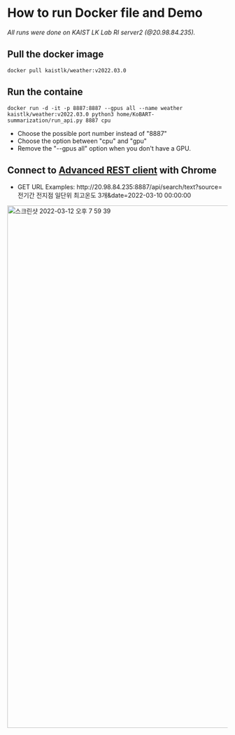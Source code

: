# How to run Docker file and Demo

_All runs were done on KAIST LK Lab RI server2 (@20.98.84.235)._

## Pull the docker image 
    docker pull kaistlk/weather:v2022.03.0

## Run the containe
    docker run -d -it -p 8887:8887 --gpus all --name weather kaistlk/weather:v2022.03.0 python3 home/KoBART-summarization/run_api.py 8887 cpu
- Choose the possible port number instead of "8887"
- Choose the option between "cpu" and "gpu"
- Remove the "--gpus all" option when you don't have a GPU.

## Connect to [Advanced REST client](https://chrome.google.com/webstore/detail/advanced-rest-client/hgmloofddffdnphfgcellkdfbfbjeloo/related) with Chrome

- GET URL Examples: http<hi>://20.98.84.235:8887/api/search/text?source=전기간 전지점 일단위 최고온도 3개&date=2022-03-10 00:00:00
<img width="1193" alt="스크린샷 2022-03-12 오후 7 59 39" src="https://user-images.githubusercontent.com/82276223/158015377-da9b9b4e-7e08-4637-9b25-b04256841a7f.png">
